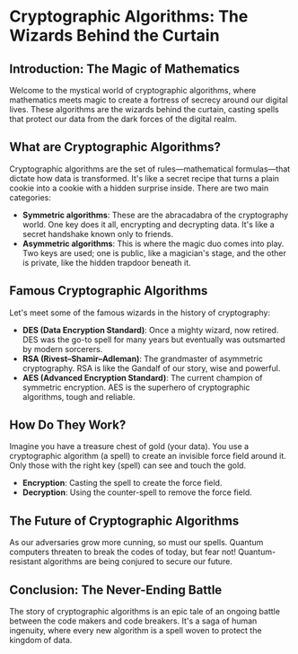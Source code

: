 # Cryptographic Algorithms: The Wizards Behind the Curtain

## Introduction: The Magic of Mathematics

Welcome to the mystical world of cryptographic algorithms, where mathematics meets magic to create a fortress of secrecy around our digital lives. These algorithms are the wizards behind the curtain, casting spells that protect our data from the dark forces of the digital realm.

## What are Cryptographic Algorithms?

Cryptographic algorithms are the set of rules—mathematical formulas—that dictate how data is transformed. It's like a secret recipe that turns a plain cookie into a cookie with a hidden surprise inside. There are two main categories:

- **Symmetric algorithms**: These are the abracadabra of the cryptography world. One key does it all, encrypting and decrypting data. It's like a secret handshake known only to friends.
- **Asymmetric algorithms**: This is where the magic duo comes into play. Two keys are used; one is public, like a magician's stage, and the other is private, like the hidden trapdoor beneath it.

## Famous Cryptographic Algorithms

Let's meet some of the famous wizards in the history of cryptography:

- **DES (Data Encryption Standard)**: Once a mighty wizard, now retired. DES was the go-to spell for many years but eventually was outsmarted by modern sorcerers.
- **RSA (Rivest–Shamir–Adleman)**: The grandmaster of asymmetric cryptography. RSA is like the Gandalf of our story, wise and powerful.
- **AES (Advanced Encryption Standard)**: The current champion of symmetric encryption. AES is the superhero of cryptographic algorithms, tough and reliable.

## How Do They Work?

Imagine you have a treasure chest of gold (your data). You use a cryptographic algorithm (a spell) to create an invisible force field around it. Only those with the right key (spell) can see and touch the gold.

- **Encryption**: Casting the spell to create the force field.
- **Decryption**: Using the counter-spell to remove the force field.

## The Future of Cryptographic Algorithms

As our adversaries grow more cunning, so must our spells. Quantum computers threaten to break the codes of today, but fear not! Quantum-resistant algorithms are being conjured to secure our future.

## Conclusion: The Never-Ending Battle

The story of cryptographic algorithms is an epic tale of an ongoing battle between the code makers and code breakers. It's a saga of human ingenuity, where every new algorithm is a spell woven to protect the kingdom of data.
